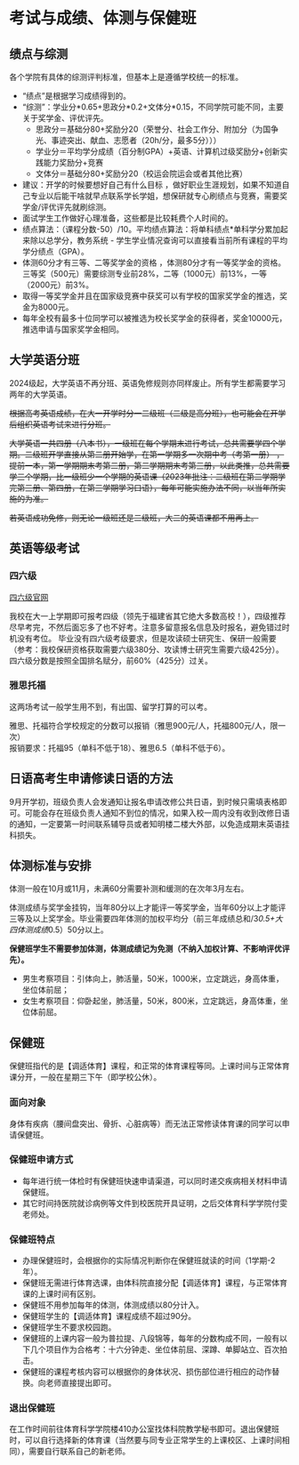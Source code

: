 # 考试与成绩、体测与保健班
## 绩点与综测
各个学院有具体的综测评判标准，但基本上是遵循学校统一的标准。

- “绩点”是根据学习成绩得到的。
- “综测”：学业分\*0.65+思政分\*0.2+文体分\*0.15，不同学院可能不同，主要关于奖学金、评优评先。
    - 思政分＝基础分80+奖励分20（荣誉分、社会工作分、附加分（为国争光、事迹突出、献血、志愿者（20h/分，最多5分）））
    - 学业分＝平均学分成绩（百分制GPA）+英语、计算机过级奖励分+创新实践能力奖励分+竞赛
    - 文体分＝基础分80+奖励分20（校运会院运会或者其他比赛）
- 建议：开学的时候要想好自己有什么目标 ，做好职业生涯规划，如果不知道自己专业以后能干啥就早点联系学长学姐，想保研就专心刷绩点与竞赛，需要奖学金/评优评先就刷综测。
- 面试学生工作做好心理准备，这些都是比较耗费个人时间的。
- 绩点算法：（课程分数-50）/10。平均绩点算法：将单科绩点*单科学分累加起来除以总学分，教务系统 - 学生学业情况查询可以直接看当前所有课程的平均学分绩点（GPA）。
- 体测60分才有三等、二等奖学金的资格 ，体测80分才有一等奖学金的资格。三等奖（500元）需要综测专业前28%，二等（1000元）前13%，一等（2000元）前3%。
- 取得一等奖学金并且在国家级竞赛中获奖可以有学校的国家奖学金的推选，奖金为8000元。
- 每年全校有最多十位同学可以被推选为校长奖学金的获得者，奖金10000元，推选申请与国家奖学金相同。

## 大学英语分班
2024级起，大学英语不再分班、英语免修规则亦同样废止。所有学生都需要学习两年的大学英语。

<del>根据高考英语成绩，在大一开学时分一二级班（二级是高分班），也可能会在开学后组织英语考试来进行分班。</del>

<del>大学英语一共四册（八本书），一级班在每个学期末进行考试，总共需要学四个学期。二级班开学直接从第二册开始学，在第一学期多一次期中考（考第一册） ，提前一本，第一学期期末考第二册，第二学期期末考第三册，以此类推，总共需要学三个学期，比一级班少一个学期的英语课（2023年批注：二级班在第二学期学完第三册、第四册，在第三学期学习口语），每年可能实施办法不同，以当年所实施的为准。</del>

<del>若英语成功免修，则无论一级班还是二级班，大二的英语课都不用再上。</del>

## 英语等级考试
### 四六级
[四六级官网](https://cet.neea.edu.cn/)

我校在大一上学期即可报考四级（领先于福建省其它绝大多数高校！），四级推荐尽早考完，不然后面忘多了也不好考。注意多留意报名信息及时报名，避免错过时机没有考位。
毕业没有四六级考级要求，但是攻读硕士研究生、保研一般需要（参考：我校保研资格获取需要六级380分、攻读博士研究生需要六级425分）。
四六级分数是按照全国排名赋分，前60%（425分）过关。

### 雅思托福
这两场考试一般学生用不到，有出国、留学打算的可以考。

雅思、托福符合学校规定的分数可以报销（雅思900元/人，托福800元/人，限一次）  
报销要求：托福95（单科不低于18）、雅思6.5（单科不低于6）。

## 日语高考生申请修读日语的方法
9月开学初，班级负责人会发通知让报名申请改修公共日语，到时候只需填表格即可。可能会存在班级负责人通知不到位的情况，如果入校一周内没有收到改修日语的通知，一定要第一时间联系辅导员或者知明楼二楼大外部，以免造成期末英语挂科损失。


## 体测标准与安排
体测一般在10月或11月，未满60分需要补测和缓测的在次年3月左右。

体测成绩与奖学金挂钩，当年80分以上才能评一等奖学金，当年60分以上才能评三等及以上奖学金。毕业需要四年体测的加权平均分（前三年成绩总和/3*0.5+大四体测成绩*0.5）50分以上。

**保健班学生不需要参加体测，体测成绩记为免测（不纳入加权计算、不影响评优评先）。**

- 男生考察项目：引体向上，肺活量，50米，1000米，立定跳远，身高体重，坐位体前屈；
- 女生考察项目：仰卧起坐，肺活量，50米，800米，立定跳远，身高体重，坐位体前屈。

## 保健班
保健班指代的是【调适体育】课程，和正常的体育课程等同。上课时间与正常体育课分开，一般在星期三下午（即学校公休）。

### 面向对象
身体有疾病（腰间盘突出、骨折、心脏病等）而无法正常修读体育课的同学可以申请保健班。

### 保健班申请方式
- 每年进行统一体检时有保健班快速申请渠道，可以同时递交疾病相关材料申请保健班。
- 其它时间持医院就诊病例等文件到校医院开具证明，之后交体育科学学院付雯老师处。

### 保健班特点
- 办理保健班时，会根据你的实际情况判断你在保健班就读的时间（1学期-2年）。
- 保健班无需进行体育选课，由体科院直接分配【调适体育】课程，与正常体育课的上课时间有区别。
- 保健班不用参加每年的体测，体测成绩以80分计入。
- 保健班学生的【调适体育】课程成绩不超过90分。
- 保健班学生不要求校园跑。
- 保健班的上课内容一般为普拉提、八段锦等，每年的分数构成不同，一般有以下几个项目作为合格考：十六分钟走、坐位体前屈、深蹲、单脚站立、百次拍击。
- 保健班的课程考核内容可以根据你的身体状况、损伤部位进行相应的动作替换。向老师直接提出即可。

### 退出保健班
在工作时间前往体育科学学院楼410办公室找体科院教学秘书即可。退出保健班时，可以自行选择新的体育课（当然要与同专业正常学生的上课校区、上课时间相同），需要自行联系自己的新老师。